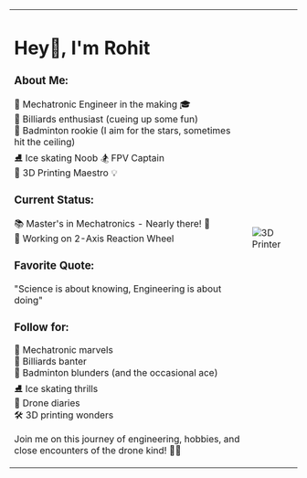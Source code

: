<table>
<tr>
<td>

# Hey👋, I'm Rohit

### About Me:
🤖 Mechatronic Engineer in the making 🎓  
🎱 Billiards enthusiast (cueing up some fun)  
🏸 Badminton rookie (I aim for the stars, sometimes hit the ceiling)  
⛸️ Ice skating Noob 🏂 FPV Captain  
🤖 3D Printing Maestro 💡  

### Current Status:
📚 Master's in Mechatronics - Nearly there! 🎉  
🛞 Working on 2-Axis Reaction Wheel

### Favorite Quote:
"Science is about knowing, Engineering is about doing"  

### Follow for:
🤖 Mechatronic marvels  
🎱 Billiards banter  
🏸 Badminton blunders (and the occasional ace)  
⛸️ Ice skating thrills  
🚁 Drone diaries  
🛠️ 3D printing wonders  

Join me on this journey of engineering, hobbies, and close encounters of the drone kind! 🚀✨

</td>
<td>

![3D Printer](https://2018media.idtech.com/2019-07/3d-printer-gif.gif?ad45c453e0)

</td>
</tr>
</table>
